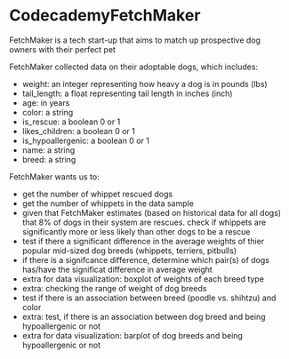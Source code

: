 # CodecademyFetchMaker

FetchMaker is a tech start-up that aims to match up prospective dog owners with their perfect pet

FetchMaker collected data on their adoptable dogs, which includes:
- weight: an integer representing how heavy a dog is in pounds (lbs)
- tail_length: a float representing tail length in inches (inch)
- age: in years
- color: a string
- is_rescue: a boolean 0 or 1
- likes_children: a boolean 0 or 1
- is_hypoallergenic: a boolean 0 or 1
- name: a string
- breed: a string

FetchMaker wants us to:
- get the number of whippet rescued dogs
- get the number of whippets in the data sample
- given that FetchMaker estimates (based on historical data for all dogs) that 8% of dogs in their system are rescues.
  check if whippets are significantly more or less likely than other dogs to be a rescue
- test if there a significant difference in the average weights of thier popular mid-sized dog breeds (whippets, terriers, pitbulls)
- if there is a signifcance difference, determine which pair(s) of dogs has/have the significat difference in average weight
- extra for data visualization: boxplot of weights of each breed type
- extra: checking the range of weight of dog breeds
- test if there is an association between breed (poodle vs. shihtzu) and color
- extra: test, if there is an association between dog breed and being hypoallergenic or not
- extra for data visualization: barplot of dog breeds and being hypoallergenic or not
